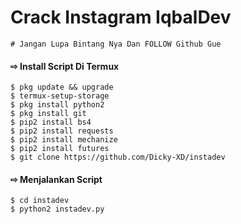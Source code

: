# Crack Instagram IqbalDev
```
# Jangan Lupa Bintang Nya Dan FOLLOW Github Gue
```
#### ⇨  Install Script Di Termux
```
$ pkg update && upgrade  
$ termux-setup-storage  
$ pkg install python2  
$ pkg install git  
$ pip2 install bs4  
$ pip2 install requests  
$ pip2 install mechanize  
$ pip2 install futures    
$ git clone https://github.com/Dicky-XD/instadev  
```
#### ⇨  Menjalankan Script
```
$ cd instadev  
$ python2 instadev.py  
```

